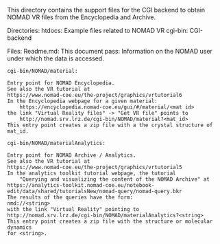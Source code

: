 This directory contains the support files for the CGI backend to obtain 
NOMAD VR files from the Encyclopedia and Archive.

Directories:
	htdocs: Example files related to NOMAD VR
	cgi-bin: CGI-backend

Files:
	Readme.md: This document
	pass: Information on the NOMAD user under which the data is accessed.
	
	cgi-bin/NOMAD/material: 
	
	Entry point for NOMAD Encyclopedia.
	See also the VR tutorial at
	https://www.nomad-coe.eu/the-project/graphics/vrtutorial6
	In the Encyclopedia webpage for a given material:
		https://encyclopedia.nomad-coe.eu/gui/#/material/<mat id>
	the link "Virtual Reality files" -> "Get VR file" points to
		http://nomad.srv.lrz.de/cgi-bin/NOMAD/material?<mat_id>
	This entry point creates a zip file with a the crystal structure of mat_id.
	
	cgi-bin/NOMAD/materialAnalytics:
	
	Entry point for NOMAD Archive / Analytics.
	See also the VR tutorial at
	https://www.nomad-coe.eu/the-project/graphics/vrtutorial5
	In the analytics toolkit tutorial webpage, the tutorial
		"Querying and visualizing the content of the NOMAD Archive" at
	https://analytics-toolkit.nomad-coe.eu/notebook-edit/data/shared/tutorialsNew/nomad-query/nomad-query.bkr
	The results of the queries have the form:
	nmd://<string>
	with the link "Virtual Reality" pointing to
	http://nomad.srv.lrz.de/cgi-bin/NOMAD/materialAnalytics?<string>
	This entry point creates a zip file with the structure or molecular dynamics
	for <string>.
	
		